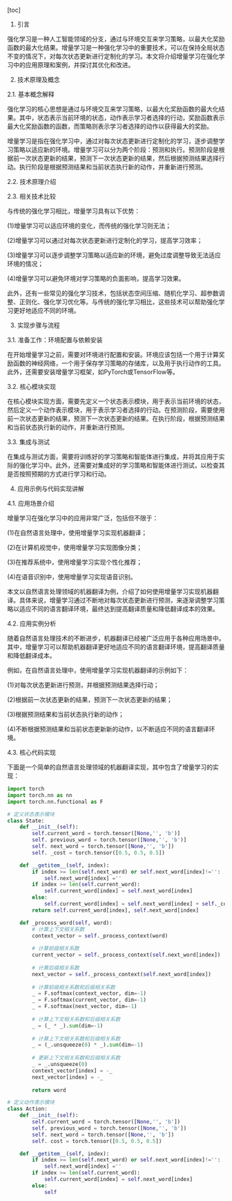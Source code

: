 
[toc]                    
                
                
1. 引言

强化学习是一种人工智能领域的分支，通过与环境交互来学习策略，以最大化奖励函数的最大化结果。增量学习是一种强化学习中的重要技术，可以在保持全局状态不变的情况下，对每次状态更新进行定制化的学习。本文将介绍增量学习在强化学习中的应用原理和案例，并探讨其优化和改进。

2. 技术原理及概念

2.1. 基本概念解释

强化学习的核心思想是通过与环境交互来学习策略，以最大化奖励函数的最大化结果。其中，状态表示当前环境的状态，动作表示学习者选择的行动，奖励函数表示最大化奖励函数的函数，而策略则表示学习者选择的动作以获得最大的奖励。

增量学习是指在强化学习中，通过对每次状态更新进行定制化的学习，逐步调整学习策略以适应新的环境。增量学习可以分为两个阶段：预测和执行。预测阶段是根据前一次状态更新的结果，预测下一次状态更新的结果，然后根据预测结果选择行动。执行阶段是根据预测结果和当前状态执行新的动作，并重新进行预测。

2.2. 技术原理介绍

2.3. 相关技术比较

与传统的强化学习相比，增量学习具有以下优势：

(1)增量学习可以适应环境的变化，而传统的强化学习则无法；

(2)增量学习可以通过对每次状态更新进行定制化的学习，提高学习效率；

(3)增量学习可以逐步调整学习策略以适应新的环境，避免过度调整导致无法适应环境的情况；

(4)增量学习可以避免环境对学习策略的负面影响，提高学习效果。

此外，还有一些常见的强化学习技术，包括状态空间压缩、随机化学习、超参数调整、正则化、强化学习优化等。与传统的强化学习相比，这些技术可以帮助强化学习更好地适应不同的环境。

3. 实现步骤与流程

3.1. 准备工作：环境配置与依赖安装

在开始增量学习之前，需要对环境进行配置和安装。环境应该包括一个用于计算奖励函数的神经网络，一个用于保存学习策略的存储库，以及用于执行动作的工具。此外，还需要安装增量学习框架，如PyTorch或TensorFlow等。

3.2. 核心模块实现

在核心模块实现方面，需要先定义一个状态表示模块，用于表示当前环境的状态，然后定义一个动作表示模块，用于表示学习者选择的行动。在预测阶段，需要使用前一次状态更新的结果，预测下一次状态更新的结果。在执行阶段，根据预测结果和当前状态执行新的动作，并重新进行预测。

3.3. 集成与测试

在集成与测试方面，需要将训练好的学习策略和智能体进行集成，并将其应用于实际的强化学习中。此外，还需要对集成好的学习策略和智能体进行测试，以检查其是否按照预期的方式进行学习和行动。

4. 应用示例与代码实现讲解

4.1. 应用场景介绍

增量学习在强化学习中的应用非常广泛，包括但不限于：

(1)在自然语言处理中，使用增量学习实现机器翻译；

(2)在计算机视觉中，使用增量学习实现图像分类；

(3)在推荐系统中，使用增量学习实现个性化推荐；

(4)在语音识别中，使用增量学习实现语音识别。

本文以自然语言处理领域的机器翻译为例，介绍了如何使用增量学习实现机器翻译。具体来说，增量学习通过不断地对每次状态更新进行预测，来逐渐调整学习策略以适应不同的语言翻译环境，最终达到提高翻译质量和降低翻译成本的效果。

4.2. 应用实例分析

随着自然语言处理技术的不断进步，机器翻译已经被广泛应用于各种应用场景中。其中，增量学习可以帮助机器翻译更好地适应不同的语言翻译环境，提高翻译质量和降低翻译成本。

例如，在自然语言处理中，使用增量学习实现机器翻译的示例如下：

(1)对每次状态更新进行预测，并根据预测结果选择行动；

(2)根据前一次状态更新的结果，预测下一次状态更新的结果；

(3)根据预测结果和当前状态执行新的动作；

(4)不断根据预测结果和当前状态更新新的动作，以不断适应不同的语言翻译环境。

4.3. 核心代码实现

下面是一个简单的自然语言处理领域的机器翻译实现，其中包含了增量学习的实现：

```python
import torch
import torch.nn as nn
import torch.nn.functional as F

# 定义状态表示模块
class State:
    def __init__(self):
        self.current_word = torch.tensor([None,'', 'b')]
        self. previous_word = torch.tensor([None,'', 'b')]
        self. next_word = torch.tensor([None,'', 'b'])
        self. _cost = torch.tensor([0.5, 0.5, 0.5])

    def __getitem__(self, index):
        if index >= len(self.next_word) or self.next_word[index]!='':
            self.next_word[index] =''
        if index >= len(self.current_word):
            self.current_word[index] = self.next_word[index]
        else:
            self.current_word[index] = self.next_word[index] + self._cost[index]
        return self.current_word[index], self.next_word[index]

    def _process_word(self, word):
        # 计算上下文相关系数
        context_vector = self._process_context(word)
        
        # 计算前缀相关系数
        current_vector = self._process_context(self.next_word[index])
        
        # 计算后缀相关系数
        next_vector = self._process_context(self.next_word[index])
        
        # 计算前缀相关系数和后缀相关系数
        _ = F.softmax(context_vector, dim=-1)
        _ = F.softmax(current_vector, dim=-1)
        _ = F.softmax(next_vector, dim=-1)
        
        # 计算上下文相关系数和后缀相关系数
        _ = (_ * _).sum(dim=-1)
        
        # 计算上下文相关系数和后缀相关系数
        _ = (_.unsqueeze(0) * _).sum(dim=-1)
        
        # 更新上下文相关系数和后缀相关系数
        _ = _.unsqueeze(0)
        context_vector[index] = -_
        next_vector[index] = -_
        
        return word

# 定义动作表示模块
class Action:
    def __init__(self):
        self.current_word = torch.tensor([None,'', 'b'])
        self. previous_word = torch.tensor([None,'', 'b'])
        self. next_word = torch.tensor([None,'', 'b'])
        self. cost = torch.tensor([0.5, 0.5, 0.5])

    def __getitem__(self, index):
        if index >= len(self.next_word) or self.next_word[index]!='':
            self.next_word[index] =''
        if index >= len(self.current_word):
            self.current_word[index] = self.next_word[index]
        else:
            self

